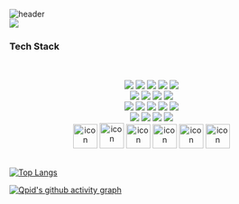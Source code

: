 ![header](https://capsule-render.vercel.app/api?type=wave&color=auto&height=300&section=header&text=Qpid%20GitHub👋&fontSize=90)
<br>
<a href="https://hits.seeyoufarm.com"><img src="https://hits.seeyoufarm.com/api/count/incr/badge.svg?url=https%3A%2F%2Fgithub.com%2Fqpid0319&count_bg=%2379C83D&title_bg=%23555555&icon=&icon_color=%23E7E7E7&title=hits&edge_flat=false"/></a>
### Tech Stack
<p align="center">
  <br><br>
  <img src="https://img.shields.io/badge/Python-CFD7DF?logo=Python">  <img src="https://img.shields.io/badge/JavaScript-A349A4?logo=JavaScript"> <img src="https://img.shields.io/badge/Go-FEFEFD?logo=Go">
  <img src="https://img.shields.io/badge/TypeScript-CFD7DF?logo=TypeScript"> <img src="https://img.shields.io/badge/HTML5-EE1F35?logo=HTML5"> 
  <br>
  <img src="https://img.shields.io/badge/Delphi-EE1F35?logo=Delphi">
  <img src="https://img.shields.io/badge/C-CFD7DF?logo=C">
  <img src="https://img.shields.io/badge/C++-00599C?logo=cplusplus">  
  <img src="https://img.shields.io/badge/CSharp-239120?logo=csharp">
  <br>
  <img src="https://img.shields.io/badge/Kafka-231F20?logo=apachekafka">
  <img src="https://img.shields.io/badge/Elasticsearch-005571?logo=elasticsearch">
  <img src="https://img.shields.io/badge/Logstash-005571?logo=logstash">
  <img src="https://img.shields.io/badge/Kibana-005571?logo=kibana">
  <img src="https://img.shields.io/badge/Beats-005571?logo=beats">
  <br>
  <img src="https://img.shields.io/badge/Oracle-F80000?logo=oracle">
  <img src="https://img.shields.io/badge/SQLServer-CC2927?logo=microsoftsqlserver">
  <img src="https://img.shields.io/badge/Mysql-4479A1?logo=mysql">  
  <img src="https://img.shields.io/badge/Firebase-FFCA28?logo=firebase">
  
  <br>
  <img src="https://techstack-generator.vercel.app/mysql-icon.svg" alt="icon" width="43" height="43" />
  <img src="https://techstack-generator.vercel.app/django-icon.svg" alt="icon" width="43" style="width: 43px; height: 45px; margin-right: 0px; margin-bottom: 0px;" />
  <img src="https://techstack-generator.vercel.app/docker-icon.svg" alt="icon" width="43" height="43" />
  <img src="https://techstack-generator.vercel.app/csharp-icon.svg" alt="icon" width="43" height="43" />
  <img src="https://techstack-generator.vercel.app/java-icon.svg" alt="icon" width="43" height="43" />
  <img src="https://techstack-generator.vercel.app/aws-icon.svg" alt="icon" width="43" height="43" />
  <br>
  <br>
</p>

[![Top Langs](https://github-readme-stats.vercel.app/api/top-langs/?username=soyeon207&layout=compact)](https://github.com/anuraghazra/github-readme-stats)

[![Qpid's github activity graph](https://github-readme-activity-graph.vercel.app/graph?username=qpid0319&theme=github-compact)](https://github.com/qpid0319/github-readme-activity-graph)
<!--
**qpid0319/qpid0319** is a ✨ _special_ ✨ repository because its `README.md` (this file) appears on your GitHub profile.

Here are some ideas to get you started:

- 🔭 I’m currently working on ...
- 🌱 I’m currently learning ...
- 👯 I’m looking to collaborate on ...
- 🤔 I’m looking for help with ...
- 💬 Ask me about ...
- 📫 How to reach me: ...
- 😄 Pronouns: ...
- ⚡ Fun fact: ...
-->
